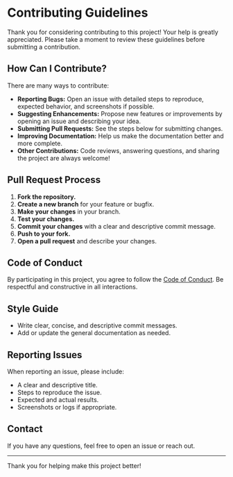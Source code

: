 
# Contributing Guidelines

Thank you for considering contributing to this project! Your help is greatly appreciated. Please take a moment to review these guidelines before submitting a contribution.

## How Can I Contribute?

There are many ways to contribute:
- **Reporting Bugs:** Open an issue with detailed steps to reproduce, expected behavior, and screenshots if possible.
- **Suggesting Enhancements:** Propose new features or improvements by opening an issue and describing your idea.
- **Submitting Pull Requests:** See the steps below for submitting changes.
- **Improving Documentation:** Help us make the documentation better and more complete.
- **Other Contributions:** Code reviews, answering questions, and sharing the project are always welcome!

## Pull Request Process

1. **Fork the repository.**
2. **Create a new branch** for your feature or bugfix.
3. **Make your changes** in your branch.
4. **Test your changes.**
5. **Commit your changes** with a clear and descriptive commit message.
6. **Push to your fork.**
7. **Open a pull request** and describe your changes.

## Code of Conduct

By participating in this project, you agree to follow the [Code of Conduct](CODE_OF_CONDUCT.md). Be respectful and constructive in all interactions.

## Style Guide

- Write clear, concise, and descriptive commit messages.
- Add or update the general documentation as needed.

## Reporting Issues

When reporting an issue, please include:
- A clear and descriptive title.
- Steps to reproduce the issue.
- Expected and actual results.
- Screenshots or logs if appropriate.

## Contact

If you have any questions, feel free to open an issue or reach out.

---

Thank you for helping make this project better!
